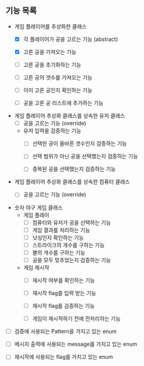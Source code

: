 ## 기능 목록

- 게임 플레이어를 추상화한 클래스
    - [x] 각 플레이어가 공을 고르는 기능 (abstract)
    - [x] 고른 공을 가져오는 기능
    - [ ] 고른 공을 초기화하는 기능
    - [ ] 고른 공의 갯수를 가져오는 기능
    - [ ] 이미 고른 공인지 확인하는 기능
    - [ ] 공을 고른 공 리스트에 추가하는 기능


- 게임 플레이어 추상화 클래스를 상속한 유저 클래스
    - [ ] 공을 고르는 기능 (override)
    - 유저 입력을 검증하는 기능
        - [ ] 선택한 공이 올바른 갯수인지 검증하는 기능
        - [ ] 선택 범위가 아닌 공을 선택했는지 검증하는 기능
        - [ ] 중복된 공을 선택했는지 검증하는 기능


- 게임 플레이어 추상화 클래스를 상속한 컴퓨터 클래스
    - [ ] 공을 고르는 기능 (override)


- 숫자 야구 게임 클래스
    - 게임 플레이
        - [ ] 컴퓨터와 유저가 공을 선택하는 기능
        - [ ] 게임 결과를 처리하는 기능
        - [ ] 낫싱인지 확인하는 기능
        - [ ] 스트라이크의 개수를 구하는 기능
        - [ ] 볼의 개수를 구하는 기능
        - [ ] 공을 모두 맞추었는지 검증하는 기능

    - 게임 재시작
        - [ ] 재시작 여부를 확인하는 기능
        - [ ] 재시작 flag를 입력 받는 기능
        - [ ] 재시작 flag를 검증하는 기능
        - [ ] 게임이 재시작하기 전에 전처리하는 기능


- [ ] 검증에 사용되는 Pattern을 가지고 있는 enum


- [ ] 메시지 출력에 사용되는 message를 가지고 있는 enum


- [ ] 재시작에 사용되는 flag를 가지고 있는 enum